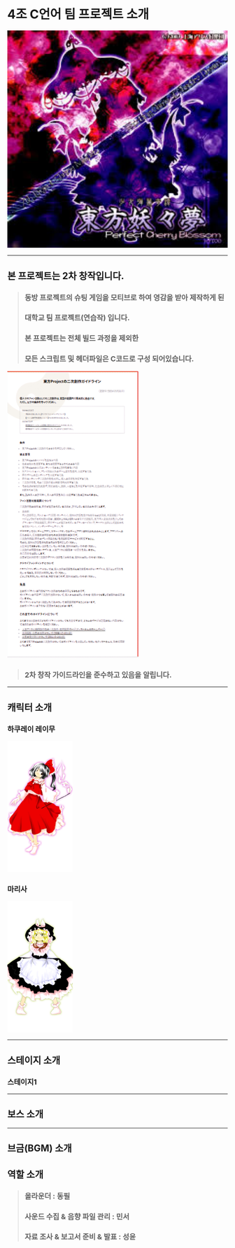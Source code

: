<h1>4조 C언어 팀 프로젝트 소개</h1>

<img src="4조팀플/readme.jpg" alt="이미지 설명" width="600">

---

<h2>본 프로젝트는 2차 창작입니다.</h2>

<blockquote>
  <h3>동방 프로젝트의 슈팅 게임을 모티브로 하여 영감을 받아 제작하게 된</h3>
  <h3>대학교 팀 프로젝트(연습작) 입니다.</h3>
  <h3>본 프로젝트는 전체 빌드 과정을 제외한</h3>
  <h3>모든 스크립트 및 헤더파일은 C코드로 구성 되어있습니다.</h3>
</blockquote>

<img src="4조팀플/2차 창작 가이드라인.jpg" alt="가이드라인 설명" width="300">

<blockquote>
  <h3>2차 창작 가이드라인을 준수하고 있음을 알립니다.</h3>
</blockquote>

---

<h2>캐릭터 소개</h2>

<h3>하쿠레이 레이무</h3>
<img src="4조팀플/하쿠레이 레이무.png" alt="무녀" width="150">

<h3>마리사</h3>
<img src="4조팀플/마리사.png" alt="마법사" width="150">

---

<h2>스테이지 소개</h2>

<h3>스테이지1</h3>

---

<h2>보스 소개</h2>

---

<h2>브금(BGM) 소개</h2>

<h2>역할 소개</h2>

<blockquote>
  <h3>올라운더 : 동필</h3>
  <h3>사운드 수집 & 음향 파일 관리 : 민서</h3>
  <h3>자료 조사 & 보고서 준비 & 발표 : 성윤</h3>
</blockquote>
